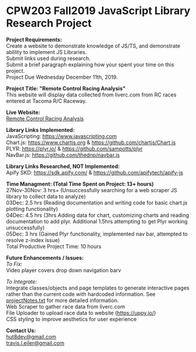 # CPW203 Fall2019 JavaScript Library Research Project

**Project Requirements:**<br>
Create a website to demonstrate knowledge of JS/TS, and demonstrate ablility to implement JS Libraries.<br>
Submit links used during research.<br>
Submit a brief paragraph explaining how your spent your time on this project.<br>
Project Due Wednesday December 11th, 2019.<br>

**Project Title: "Remote Control Racing Analysis"**<br>
This website will display data collected from liverc.com from RC races entered at Tacoma R/C Raceway.

**Live Website:**<br>
[Remote Control Racing Analysis](https://arcum-omni.github.io/RemoteControlRacingAnalysis "https://arcum-omni.github.io/RemoteControlRacingAnalysis")

**Library Links Implemented:**<br>
JavaScripting: https://www.javascripting.com <br>
Chart.js:  https://www.chartjs.org & https://github.com/chartjs/Chart.js <br>
PLYR: https://plyr.io/ & https://github.com/sampotts/plyr <br>
NavBar.js:  https://github.com/thednp/navbar.js

**Library Links Researched, NOT Implemented:**<br>
Apify SKD: https://sdk.apify.com/ & https://github.com/apifytech/apify-js <br>

**Time Managment: (Total Time Spent on Project: 13+ hours)**<br>
27Nov-30Nov: 3 hrs+ (Unsuccessfully searching for a web scraper JS library to collect data to analyze)<br>
03Dec: 2.5 hrs (Reading documentation and writing code for basic chart.js plotting functionality)<br>
04Dec: 4.5 hrs (3hrs Adding data for chart, customizing charts and reading documentation to add plyr. Additional 1.5hrs attempting to get Plyr working unsuccessfully)<br>
05Dec: 3 hrs (Gained Plyr functionality, implemented nav bar, attempted to resolve z-index issue)<br>
Total Productive Project Time: 10 hours

**Future Enhancements / Issues:**<br>
*To Fix:*<br>
Video player covers drop down navigation barv<br>

*To Integrate:*<br>
Integrate classes/objects and page templates to generate interactive pages rather than the current code with hardcoded information. See [projectNotes.txt](https://github.com/arcum-omni/RemoteControlRacingAnalysis/blob/master/projectNotes.txt "Library Research Project Notes") for more detailed information.<br>
Web Scraper to gather race data from liverc.com<br>
File Uploader to upload race data to website (https://uppy.io/) <br>
CSS styling to improve aesthetics for user experience<br>

**Contact Us:**<br>
hut8dev@gmail.com<br>
travis.l.eiler@gmail.com
